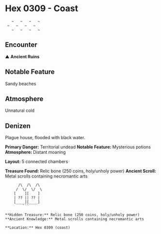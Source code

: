 # Hex 0309 - Coast
```
   ~   ~   ~   ~
 ~   ~   ~   ~
   ~   ~   ~   ~
```

## Encounter

▲ **Ancient Ruins**

## Notable Feature

Sandy beaches

## Atmosphere

Unnatural cold

## Denizen

Plague house, flooded with black water.

**Primary Danger:** Territorial undead
**Notable Feature:** Mysterious potions
**Atmosphere:** Distant moaning

**Layout:** 5 connected chambers

**Treasure Found:** Relic bone (250 coins, holy/unholy power)
**Ancient Scroll:** Metal scrolls containing necromantic arts


```
      /\  /\  /\
     /  \/  \/  \
    [    ][    ]
    | ?? || ?? |
    [____][____]
        ```

**Hidden Treasure:** Relic bone (250 coins, holy/unholy power)
**Ancient Knowledge:** Metal scrolls containing necromantic arts

**Location:** Hex 0309 (coast)
